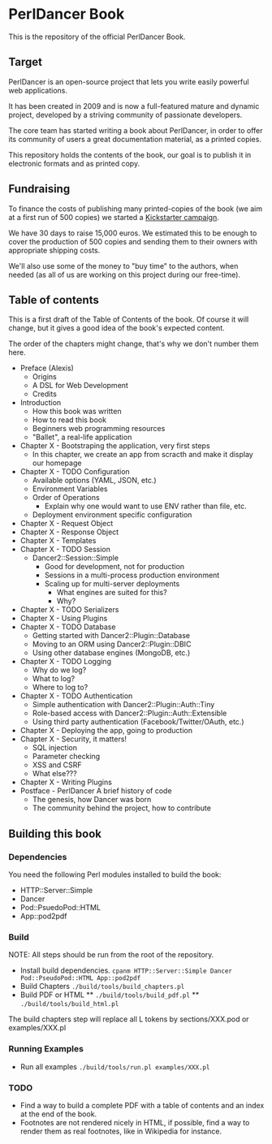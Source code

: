 # PerlDancer Book

This is the repository of the official PerlDancer Book.

## Target

PerlDancer is an open-source project that lets you write easily powerful web
applications.

It has been created in 2009 and is now a full-featured mature and dynamic
project, developed by a striving community of passionate developers.

The core team has started writing a book about PerlDancer, in order to offer its
community of users a great documentation material, as a printed copies.

This repository holds the contents of the book, our goal is to publish it in
electronic formats and as printed copy.

## Fundraising 

To finance the costs of publishing many printed-copies of the book (we aim at a
first run of 500 copies) we started a [Kickstarter campaign](https://www.kickstarter.com/projects/1856511822/perldancer-book).

We have 30 days to raise 15,000 euros. We estimated this to be enough to cover
the production of 500 copies and sending them to their owners with appropriate
shipping costs.

We'll also use some of the money to "buy time" to the authors, when needed (as all
of us are working on this project during our free-time).

## Table of contents

This is a first draft of the Table of Contents of the book. Of course it will
change, but it gives a good idea of the book's expected content.

The order of the chapters might change, that's why we don't number them here.

  * Preface (Alexis)
    * Origins
    * A DSL for Web Development
    * Credits
  * Introduction 
    * How this book was written
    * How to read this book
    * Beginners web programming resources
    * "Ballet", a real-life application
  * Chapter X - Bootstraping the application, very first steps
    * In this chapter, we create an app from scracth and make it display our homepage
  * Chapter X - TODO Configuration
    * Available options (YAML, JSON, etc.)
    * Environment Variables
    * Order of Operations
      * Explain why one would want to use ENV rather than file, etc.
    * Deployment environment specific configuration
  * Chapter X - Request Object
  * Chapter X - Response Object
  * Chapter X - Templates
  * Chapter X - TODO Session  
    * Dancer2::Session::Simple
      * Good for development, not for production
      * Sessions in a multi-process production environment
      * Scaling up for multi-server deployments 
        * What engines are suited for this?
        * Why?
  * Chapter X - TODO Serializers
  * Chapter X - Using Plugins
  * Chapter X - TODO Database
    * Getting started with Dancer2::Plugin::Database
    * Moving to an ORM using Dancer2::Plugin::DBIC
    * Using other database engines (MongoDB, etc.)
  * Chapter X - TODO Logging 
    * Why do we log?
    * What to log?
    * Where to log to?
  * Chapter X - TODO Authentication
    * Simple authentication with Dancer2::Plugin::Auth::Tiny
    * Role-based access with Dancer2::Plugin::Auth::Extensible
    * Using third party authentication (Facebook/Twitter/OAuth, etc.)
  * Chapter X - Deploying the app, going to production
  * Chapter X - Security, it matters!
    * SQL injection
    * Parameter checking
    * XSS and CSRF
    * What else???
  * Chapter X - Writing Plugins
  * Postface - PerlDancer A brief history of code
    * The genesis, how Dancer was born
    * The community behind the project, how to contribute

## Building this book

### Dependencies

You need the following Perl modules installed to build the book:

  * HTTP::Server::Simple
  * Dancer
  * Pod::PsuedoPod::HTML
  * App::pod2pdf 


### Build

NOTE: All steps should be run from the root of the repository.

* Install build dependencies.
 `cpanm HTTP::Server::Simple Dancer Pod::PseudoPod::HTML App::pod2pdf` 
* Build Chapters
  `./build/tools/build_chapters.pl`
* Build PDF or HTML
  ** `./build/tools/build_pdf.pl` 
  ** `./build/tools/build_html.pl`
  
The build chapters step  will replace all L<XXX> tokens by sections/XXX.pod 
or examples/XXX.pl

### Running Examples

* Run all examples
 `./build/tools/run.pl examples/XXX.pl`


### TODO

  * Find a way to build a complete PDF with a table of contents and an index at the end of the book.
  * Footnotes are not rendered nicely in HTML, if possible, find a way to render them as real footnotes, like in Wikipedia for instance.


